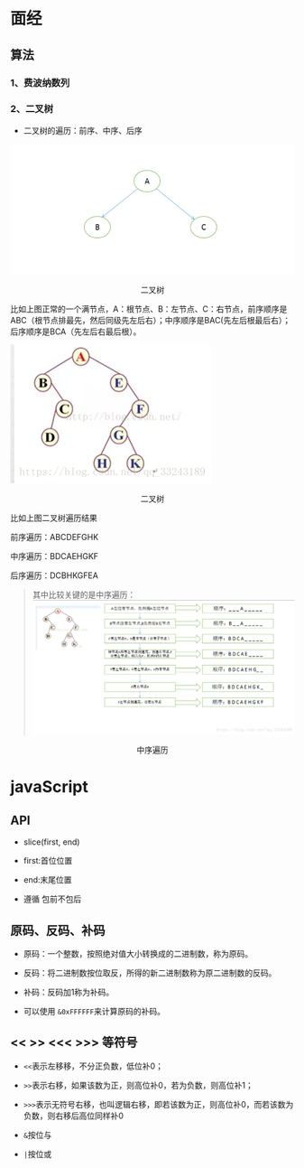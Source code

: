 # 面经
## 算法
### 1、费波纳数列
### 2、二叉树



- 二叉树的遍历：前序、中序、后序

![](./img/20180507105447745.png)
<center>二叉树</center>

比如上图正常的一个满节点，A：根节点、B：左节点、C：右节点，前序顺序是ABC（根节点排最先，然后同级先左后右）；中序顺序是BAC(先左后根最后右）；后序顺序是BCA（先左后右最后根）。

![asd](./img/20180507110445948.png)
<center>二叉树</center>

比如上图二叉树遍历结果

前序遍历：ABCDEFGHK

中序遍历：BDCAEHGKF

后序遍历：DCBHKGFEA

> 其中比较关键的是中序遍历：
![中序遍历](./img/20180507122356827.png)
<center>中序遍历</center>


# javaScript

## API

- slice(first, end)

- first:首位位置

- end:末尾位置

- 遵循 包前不包后

## 原码、反码、补码

- 原码：一个整数，按照绝对值大小转换成的二进制数，称为原码。

- 反码：将二进制数按位取反，所得的新二进制数称为原二进制数的反码。

- 补码：反码加1称为补码。

- 可以使用 `&0xFFFFFF`来计算原码的补码。

## << >> <<< >>> 等符号

- `<<`表示左移移，不分正负数，低位补0；　

- `>>`表示右移，如果该数为正，则高位补0，若为负数，则高位补1；

- `>>>`表示无符号右移，也叫逻辑右移，即若该数为正，则高位补0，而若该数为负数，则右移后高位同样补0

- `&`按位与
- `|`按位或

## 